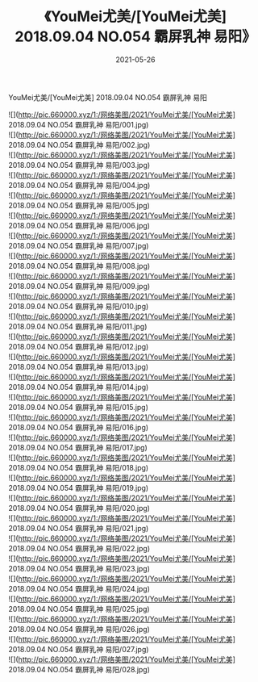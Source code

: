 ﻿---
layout: post
title:  《YouMei尤美/[YouMei尤美] 2018.09.04 NO.054 霸屏乳神 易阳》
date:   2021-05-26
img: http://pic.660000.xyz/1:/网络美图/2021/YouMei尤美/[YouMei尤美] 2018.09.04 NO.054 霸屏乳神 易阳/000.jpg
categories: [美女, 清纯, 唯美]
---

YouMei尤美/[YouMei尤美] 2018.09.04 NO.054 霸屏乳神 易阳

 ![](http://pic.660000.xyz/1:/网络美图/2021/YouMei尤美/[YouMei尤美] 2018.09.04 NO.054 霸屏乳神 易阳/001.jpg) <br>![](http://pic.660000.xyz/1:/网络美图/2021/YouMei尤美/[YouMei尤美] 2018.09.04 NO.054 霸屏乳神 易阳/002.jpg) <br>![](http://pic.660000.xyz/1:/网络美图/2021/YouMei尤美/[YouMei尤美] 2018.09.04 NO.054 霸屏乳神 易阳/003.jpg) <br>![](http://pic.660000.xyz/1:/网络美图/2021/YouMei尤美/[YouMei尤美] 2018.09.04 NO.054 霸屏乳神 易阳/004.jpg) <br>![](http://pic.660000.xyz/1:/网络美图/2021/YouMei尤美/[YouMei尤美] 2018.09.04 NO.054 霸屏乳神 易阳/005.jpg) <br>![](http://pic.660000.xyz/1:/网络美图/2021/YouMei尤美/[YouMei尤美] 2018.09.04 NO.054 霸屏乳神 易阳/006.jpg) <br>![](http://pic.660000.xyz/1:/网络美图/2021/YouMei尤美/[YouMei尤美] 2018.09.04 NO.054 霸屏乳神 易阳/007.jpg) <br>![](http://pic.660000.xyz/1:/网络美图/2021/YouMei尤美/[YouMei尤美] 2018.09.04 NO.054 霸屏乳神 易阳/008.jpg) <br>![](http://pic.660000.xyz/1:/网络美图/2021/YouMei尤美/[YouMei尤美] 2018.09.04 NO.054 霸屏乳神 易阳/009.jpg) <br>![](http://pic.660000.xyz/1:/网络美图/2021/YouMei尤美/[YouMei尤美] 2018.09.04 NO.054 霸屏乳神 易阳/010.jpg) <br>![](http://pic.660000.xyz/1:/网络美图/2021/YouMei尤美/[YouMei尤美] 2018.09.04 NO.054 霸屏乳神 易阳/011.jpg) <br>![](http://pic.660000.xyz/1:/网络美图/2021/YouMei尤美/[YouMei尤美] 2018.09.04 NO.054 霸屏乳神 易阳/012.jpg) <br>![](http://pic.660000.xyz/1:/网络美图/2021/YouMei尤美/[YouMei尤美] 2018.09.04 NO.054 霸屏乳神 易阳/013.jpg) <br>![](http://pic.660000.xyz/1:/网络美图/2021/YouMei尤美/[YouMei尤美] 2018.09.04 NO.054 霸屏乳神 易阳/014.jpg) <br>![](http://pic.660000.xyz/1:/网络美图/2021/YouMei尤美/[YouMei尤美] 2018.09.04 NO.054 霸屏乳神 易阳/015.jpg) <br>![](http://pic.660000.xyz/1:/网络美图/2021/YouMei尤美/[YouMei尤美] 2018.09.04 NO.054 霸屏乳神 易阳/016.jpg) <br>![](http://pic.660000.xyz/1:/网络美图/2021/YouMei尤美/[YouMei尤美] 2018.09.04 NO.054 霸屏乳神 易阳/017.jpg) <br>![](http://pic.660000.xyz/1:/网络美图/2021/YouMei尤美/[YouMei尤美] 2018.09.04 NO.054 霸屏乳神 易阳/018.jpg) <br>![](http://pic.660000.xyz/1:/网络美图/2021/YouMei尤美/[YouMei尤美] 2018.09.04 NO.054 霸屏乳神 易阳/019.jpg) <br>![](http://pic.660000.xyz/1:/网络美图/2021/YouMei尤美/[YouMei尤美] 2018.09.04 NO.054 霸屏乳神 易阳/020.jpg) <br>![](http://pic.660000.xyz/1:/网络美图/2021/YouMei尤美/[YouMei尤美] 2018.09.04 NO.054 霸屏乳神 易阳/021.jpg) <br>![](http://pic.660000.xyz/1:/网络美图/2021/YouMei尤美/[YouMei尤美] 2018.09.04 NO.054 霸屏乳神 易阳/022.jpg) <br>![](http://pic.660000.xyz/1:/网络美图/2021/YouMei尤美/[YouMei尤美] 2018.09.04 NO.054 霸屏乳神 易阳/023.jpg) <br>![](http://pic.660000.xyz/1:/网络美图/2021/YouMei尤美/[YouMei尤美] 2018.09.04 NO.054 霸屏乳神 易阳/024.jpg) <br>![](http://pic.660000.xyz/1:/网络美图/2021/YouMei尤美/[YouMei尤美] 2018.09.04 NO.054 霸屏乳神 易阳/025.jpg) <br>![](http://pic.660000.xyz/1:/网络美图/2021/YouMei尤美/[YouMei尤美] 2018.09.04 NO.054 霸屏乳神 易阳/026.jpg) <br>![](http://pic.660000.xyz/1:/网络美图/2021/YouMei尤美/[YouMei尤美] 2018.09.04 NO.054 霸屏乳神 易阳/027.jpg) <br>![](http://pic.660000.xyz/1:/网络美图/2021/YouMei尤美/[YouMei尤美] 2018.09.04 NO.054 霸屏乳神 易阳/028.jpg) <br>